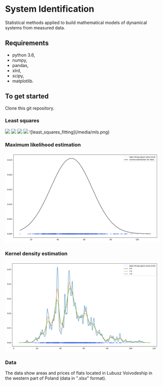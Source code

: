 # System Identification
Statistical methods applied to build mathematical models of dynamical systems from measured data.

## Requirements
- python 3.6,
- numpy,
- pandas,
- xlrd,
- scipy,
- matplotlib.

## To get started
Clone this git repository.

### Least squares
<img src="https://render.githubusercontent.com/render/math?math=Y = AU %2B E">
<img src="https://render.githubusercontent.com/render/math?math=\hat{Y} = AU">
<img src="https://render.githubusercontent.com/render/math?math=E = Y - \hat{Y}">
<img src="https://render.githubusercontent.com/render/math?math=min%20\sum_{i=1}^{N}(e_i^2)">
![least_squares_fitting](/media/mls.png)

### Maximum likelihood estimation
![maximum_likelihood_estimation.png](/media/mle.png)

### Kernel density estimation
![kernel_density_estimation.py.png](/media/kde.png)

### Data
The data show areas and prices of flats located in Lubusz Voivodeship in the western part of Poland (data in ".xlsx" format).
